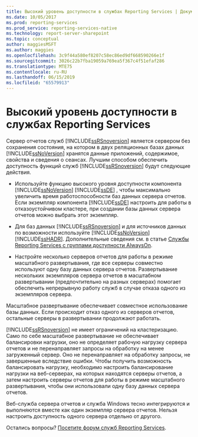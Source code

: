 ```yaml
---
title: Высокий уровень доступности в службах Reporting Services | Документы Майкрософт
ms.date: 10/05/2017
ms.prod: reporting-services
ms.prod_service: reporting-services-native
ms.technology: report-server-sharepoint
ms.topic: conceptual
author: maggiesMSFT
ms.author: maggies
ms.openlocfilehash: 3c9f44a580ef8207c58ec86ed9df668590266e1f
ms.sourcegitcommit: 3026c22b7fba19059a769ea5f367c4f51efaf286
ms.translationtype: MTE75
ms.contentlocale: ru-RU
ms.lasthandoff: 06/15/2019
ms.locfileid: "65579913"
---
```

# <a name="high-availability-in-sql-server-reporting-services"></a>Высокий уровень доступности в службах Reporting Services

Сервер отчетов служб [!INCLUDE[ssRSnoversion](../../includes/ssrsnoversion-md.md)] является сервером без сохранения состояния, на котором в двух реляционных базах данных [!INCLUDE[ssNoVersion](../../includes/ssnoversion-md.md)] хранятся данные приложений, содержимое, свойства и сведения о сеансах. Лучшим способом обеспечить доступность функций служб [!INCLUDE[ssRSnoversion](../../includes/ssrsnoversion-md.md)] будут следующие действия.  
  
-   Используйте функцию высокого уровня доступности компонента [!INCLUDE[ssNoVersion](../../includes/ssnoversion-md.md)] [!INCLUDE[ssDE](../../includes/ssde-md.md)] , чтобы максимально увеличить время работоспособности баз данных сервера отчетов. Если экземпляр компонента [!INCLUDE[ssDE](../../includes/ssde-md.md)] настроить для работы в отказоустойчивом кластере, при создании базы данных сервера отчетов можно выбрать этот экземпляр.  
  
-   Для баз данных [!INCLUDE[ssRSnoversion](../../includes/ssrsnoversion-md.md)] и для источников данных по возможности используйте [!INCLUDE[ssNoVersion](../../includes/ssnoversion-md.md)] [!INCLUDE[ssHADR](../../includes/sshadr-md.md)]. Дополнительные сведения см. в статье [Службы Reporting Services с группами доступности AlwaysOn](../../database-engine/availability-groups/windows/reporting-services-with-always-on-availability-groups-sql-server.md).  
  
-   Настройте несколько серверов отчетов для работы в режиме масштабного развертывания, где все серверы совместно используют одну базу данных сервера отчетов. Развертывание нескольких экземпляров сервера отчетов в масштабном развертывании (предпочтительно на разных серверах) помогает обеспечить непрерывную работу служб в случае отказа одного из экземпляров сервера.  
  
 Масштабное развертывание обеспечивает совместное использование базы данных. Если происходит отказ одного из серверов отчетов, остальные серверы в развертывании продолжают работать.  
  
 [!INCLUDE[ssRSnoversion](../../includes/ssrsnoversion-md.md)] не имеет ограничений на кластеризацию. Само по себе масштабное развертывание не обеспечивает балансировки нагрузки, оно не определяет рабочую нагрузку сервера отчетов и не перенаправляет запросы на обработку на менее загруженный сервер. Оно не перенаправляет на обработку запросы, не завершенные вследствие ошибки. Чтобы получить возможность балансировать нагрузку, необходимо настроить балансирование нагрузки на веб-серверах, на которых находятся серверы отчетов, а затем настроить серверы отчетов для работы в режиме масштабного развертывания, чтобы они использовали одну базу данных сервера отчетов.  
  
 Веб-служба сервера отчетов и служба Windows тесно интегрируются и выполняются вместе как один экземпляр сервера отчетов. Нельзя настроить доступность одного сервера отдельно от другого.  

Остались вопросы? [Посетите форум служб Reporting Services](https://go.microsoft.com/fwlink/?LinkId=620231).

